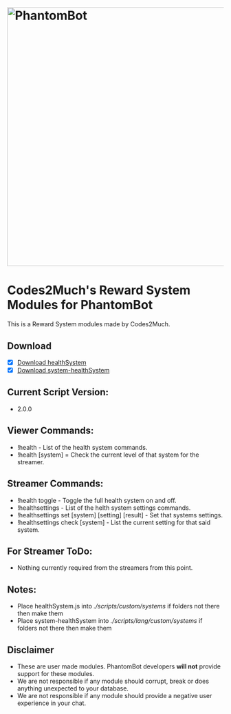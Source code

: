 # <img alt="PhantomBot" src="https://phantombot.tv/img/new-logo-dark-v2.png" width="600px"/>

# Codes2Much's Reward System Modules for PhantomBot
This is a Reward System modules made by Codes2Much.

## Download
- [x] [Download healthSystem](/custom/systems/healthSystem/healthSystem.js?raw=true "healthSystem")
- [x] [Download system-healthSystem](/lang/english/custom/systems/system-healthSystem.js?raw=true "system-healthSystem")

## Current Script Version:
- 2.0.0

## Viewer Commands:
- !health - List of the health system commands.
- !health [system] = Check the current level of that system for the streamer.

## Streamer Commands:
- !health toggle - Toggle the full health system on and off.
- !healthsettings - List of the helth system settings commands.
- !healthsettings set [system] [setting] [result] - Set that systems settings.
- !healthsettings check [system] - List the current setting for that said system.

## For Streamer ToDo:
- Nothing currently required from the streamers from this point.

## Notes:
- Place healthSystem.js into *./scripts/custom/systems* if folders not there then make them
- Place system-healthSystem into *./scripts/lang/custom/systems* if folders not there then make them

## Disclaimer
- These are user made modules. PhantomBot developers **will not** provide support for these modules.
- We are not responsible if any module should corrupt, break or does anything unexpected to your database.
- We are not responsible if any module should provide a negative user experience in your chat.
